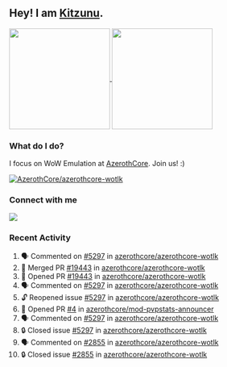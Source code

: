 ## Hey! I am [Kitzunu](https://Github.com/Kitzunu).

<!--
[![Kitzunu's Github stats](https://github-readme-stats.vercel.app/api?username=kitzunu&theme=github_dark&show_icons=true&number_format=long)](https://github.com/Kitzunu)

[![Kitzunu's Language stats](https://github-readme-stats.vercel.app/api/top-langs/?username=Kitzunu&layout=donut&theme=github_dark)](https://github.com/Kitzunu)
-->

<a href="https://github.com/Kitzunu">
  <img height=200 align="center" src="https://github-readme-stats.vercel.app/api?username=kitzunu&theme=github_dark&show_icons=true&number_format=long" />
</a>
<a href="https://github.com/Kitzunu">
  <img height=200 align="center" src="https://github-readme-stats.vercel.app/api/top-langs/?username=Kitzunu&layout=donut&theme=github_dark" />
</a>

### What do I do?

I focus on WoW Emulation at [AzerothCore](https://github.com/AzerothCore). Join us! :)

[![AzerothCore/azerothcore-wotlk](https://github-readme-stats.vercel.app/api/pin/?username=AzerothCore&repo=azerothcore-wotlk&theme=github_dark&show_owner=true)](https://github.com/azerothcore/azerothcore-wotlk)

### Connect with me
[![](https://img.shields.io/badge/AzerothCore%20Discord-Connect%20with%20me!-green)](https://discord.com/invite/gkt4y2x)

### Recent Activity

<!--START_SECTION:activity-->
1. 🗣 Commented on [#5297](https://github.com/azerothcore/azerothcore-wotlk/issues/5297#issuecomment-2239083672) in [azerothcore/azerothcore-wotlk](https://github.com/azerothcore/azerothcore-wotlk)
2. 🎉 Merged PR [#19443](https://github.com/azerothcore/azerothcore-wotlk/pull/19443) in [azerothcore/azerothcore-wotlk](https://github.com/azerothcore/azerothcore-wotlk)
3. 💪 Opened PR [#19443](https://github.com/azerothcore/azerothcore-wotlk/pull/19443) in [azerothcore/azerothcore-wotlk](https://github.com/azerothcore/azerothcore-wotlk)
4. 🗣 Commented on [#5297](https://github.com/azerothcore/azerothcore-wotlk/issues/5297#issuecomment-2239031668) in [azerothcore/azerothcore-wotlk](https://github.com/azerothcore/azerothcore-wotlk)
5. 🔓 Reopened issue [#5297](https://github.com/azerothcore/azerothcore-wotlk/issues/5297) in [azerothcore/azerothcore-wotlk](https://github.com/azerothcore/azerothcore-wotlk)
6. 💪 Opened PR [#4](https://github.com/azerothcore/mod-pvpstats-announcer/pull/4) in [azerothcore/mod-pvpstats-announcer](https://github.com/azerothcore/mod-pvpstats-announcer)
7. 🗣 Commented on [#5297](https://github.com/azerothcore/azerothcore-wotlk/issues/5297#issuecomment-2238991164) in [azerothcore/azerothcore-wotlk](https://github.com/azerothcore/azerothcore-wotlk)
8. 🔒 Closed issue [#5297](https://github.com/azerothcore/azerothcore-wotlk/issues/5297) in [azerothcore/azerothcore-wotlk](https://github.com/azerothcore/azerothcore-wotlk)
9. 🗣 Commented on [#2855](https://github.com/azerothcore/azerothcore-wotlk/issues/2855#issuecomment-2238988553) in [azerothcore/azerothcore-wotlk](https://github.com/azerothcore/azerothcore-wotlk)
10. 🔒 Closed issue [#2855](https://github.com/azerothcore/azerothcore-wotlk/issues/2855) in [azerothcore/azerothcore-wotlk](https://github.com/azerothcore/azerothcore-wotlk)
<!--END_SECTION:activity-->
